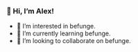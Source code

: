 ### 👋 Hi, I’m Alex!
- 👀 I’m interested in befunge.
- 🌱 I’m currently learning befunge.
- 💞️ I’m looking to collaborate on befunge.

<!---
befunger/befunger is a ✨ special ✨ repository because its `README.md` (this file) appears on your GitHub profile.
You can click the Preview link to take a look at your changes.
--->
